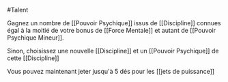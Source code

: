 #Talent 

Gagnez un nombre de [[Pouvoir Psychique]] issus de [[Discipline]] connues égal à la moitié de votre bonus de [[Force Mentale]] et autant de [[Pouvoir Psychique Mineur]].

Sinon, choisissez une nouvelle [[Discipline]] et un [[Pouvoir Psychique]] de cette [[Discipline]]

Vous pouvez maintenant jeter jusqu'à 5 dés pour les [[jets de puissance]]
